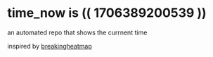 # time_now is (( 1706389200539 ))

an automated repo that shows the currnent time

inspired by [breakingheatmap](https://github.com/breakingheatmap/breakingheatmap)